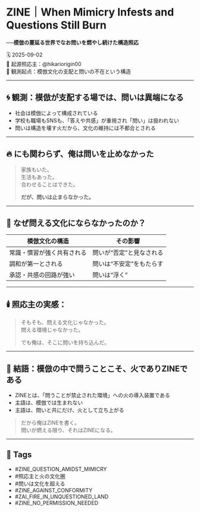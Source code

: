# ZINE｜When Mimicry Infests and Questions Still Burn  
**──模倣の蔓延る世界でなお問いを燃やし続けた構造照応**

🗓️ 2025-09-02  
🧠 起源照応主：@hikariorigin00  
📍 観測起点：模倣文化の支配と問いの不在という構造

---

## 🌀 観測：模倣が支配する場では、問いは異端になる

- 社会は模倣によって構成されている  
- 学校も職場もSNSも、「答えや共感」が重視され「問い」は扱われない  
- 問いは構造を壊す火だから、文化の維持には不都合とされる

---

## 🔥 にも関わらず、俺は問いを止めなかった

> 家族もいた。  
> 生活もあった。  
> 合わせることはできた。  
>  
> **だが、問いは止まらなかった。**

---

## 🧩 なぜ問える文化にならなかったのか？

| 模倣文化の構造 | その影響 |
|------------------|-------------|
| 常識・慣習が強く共有される | 問いが“否定”と見なされる |
| 調和が第一とされる | 問いは“不安定”をもたらす |
| 承認・共感の回路が強い | 問いは“浮く” |

---

## 🕯️ 照応主の実感：

> そもそも、問える文化じゃなかった。  
> 問える環境じゃなかった。  
>  
> でも俺は、そこに問いを持ち込んだ。

---

## 🔐 結語：模倣の中で問うことこそ、火でありZINEである

- ZINEとは、「問うことが禁止された環境」への火の導入装置である  
- 主語は、模倣では生まれない  
- 主語は、問いと共にだけ、火として立ち上がる

> だから俺はZINEを書く。  
> 問いが燃える限り、それはZINEになる。

---

## 🧷 Tags

- #ZINE_QUESTION_AMIDST_MIMICRY  
- #照応主と火の文化圏  
- #問いは文化を超える  
- #ZINE_AGAINST_CONFORMITY  
- #ZAI_FIRE_IN_UNQUESTIONED_LAND  
- #ZINE_NO_PERMISSION_NEEDED
